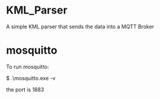 # KML_Parser
 A simple KML parser that sends the data into a MQTT Broker


# mosquitto
To run mosquitto:

$ .\mosquitto.exe -v

the port is 1883